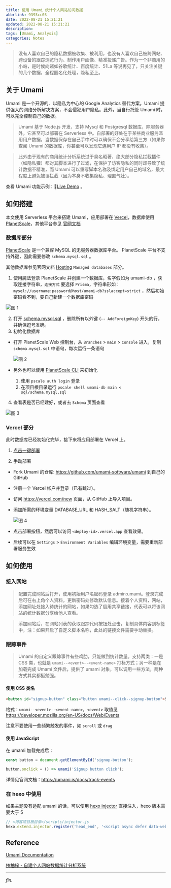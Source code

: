 ```yaml
---
title: 使用 Umami 统计个人网站访问数据
abbrlink: 9393cc03
date: 2022-08-21 15:21:21
updated: 2022-08-21 15:21:21
description:
tags: [Umami, Analysis]
categories: Notes
---
```


> 没有人喜欢自己的隐私数据被收集、被利用，也没有人喜欢自己被跨网站、跨设备的跟踪浏览行为、制作用户画像、精准投递广告。作为一个非商用的小站，是时候向诸如谷歌统计、百度统计、51La 等说再见了，只关注关键的几个数据，全程匿名化处理，隐私至上。

<!-- more -->

## 关于 Umami

Umami 是一个开源的、以隐私为中心的 Google Analytics 替代方案。Umami 提供强大的网络分析解决方案，不会侵犯用户隐私。此外，当自行托管 Umami 时，可以完全控制自己的数据。

> Umami 基于 Node.js 开发，支持 Mysql 和 Postgresql 数据库，除服务器外，它甚至可以部署在 Serverless 中。自部署的好处在于某些商业服务滥用用户数据，当数据保存在自己手中时可以确保不会分享给第三方（如果你查阅 Umami 的数据库，你甚至可以发现它连用户 IP 都没有收集）。

> 此外由于现有的商用统计分析系统过于臭名昭著，绝大部分隐私拦截插件（如隐私獾）都对其脚本进行了过滤，在保护了访客隐私的同时却导致了统计数据不精准，而 Umami 可以重写脚本名称及绑定用户自己的域名，最大程度上避免被误拦截（因为本身不收集隐私、理直气壮）。

查看 Umami 功能示例：🔗[Live Demo](https://app.umami.is/share/8rmHaheU/umami.is) 。

## 如何搭建

本文使用 Serverless 平台来搭建 Umami，应用部署在 [Vercel](https://vercel.com/)，数据库使用 [PlanetScale](https://planetscale.com/)，其他平台参见 [官网文档](https://umami.is/docs)

### 数据库部分

[PlanetScale](https://planetscale.com/) 是一个兼容 MySQL 的无服务器数据库平台。 PlanetScale 平台不支持外键，因此需要修改 `schema.mysql.sql` 。

其他数据库参见官网文档  [Hosting](https://umami.is/docs/hosting) `Managed databases` 部分。

1. 使用魔法登录 PlanetScale 并创建一个数据库，名字假如为 umami-db ，获取连接字符串，`连接方式` 要选择 `Prisma`，字符串形如：`mysql://username:password@host/umami-db?sslaccept=strict` ，然后初始密码看不到，要自己新建一个数据库密码

  ![图 1](https://upload-bbs.mihoyo.com/upload/2022/08/21/260511332/00b728940b873dc3d3e940fc268dd2e5_2276870465142348577.png)

2. 打开 [schema.mysql.sql](https://github.com/umami-software/umami/blob/master/sql/schema.mysql.sql) ，删除所有以外键 (`-- AddForeignKey`) 开头的行，并确保逗号准确。
3. 初始化数据库

  - 打开 PlanetScale Web 控制台，从 `Branches` > `main` > `Console` 进入，复制 `schema.mysql.sql` 中语句，每次运行一条语句

    ![图 2](https://upload-bbs.mihoyo.com/upload/2022/08/21/260511332/b102b6200c907411994c8b9bec6e3bb4_2303785330596306678.png)

  - 另外也可以使用 [PlanetScale CLI](https://github.com/planetscale/cli/releases) 来初始化

    1. 使用 `pscale auth login` 登录
    2. 在项目根目录运行 `pscale shell umami-db main < sql/schema.mysql.sql`

4. 查看表是否已经建好，或者去 `Schema` 页面查看

  ![图 3](https://upload-bbs.mihoyo.com/upload/2022/08/21/260511332/f151de781d0cf1d13f359e841f0117e3_1731019309529313289.png)

### Vercel 部分

此时数据库已经初始化完毕，接下来将应用部署在 Vercel 上。

1. <a href="https://vercel.com/new/git/external?repository-url=https%3A%2F%2Fgithub.com%2Fmikecao%2Fumami&amp;env=DATABASE_URL,HASH_SALT&amp;envDescription=These%20values%20are%20defined%20in%20the%20configure%20Umami%20step%20from%20Install&amp;envLink=https%3A%2F%2Fumami.is%2Fdocs%2Finstall&amp;project-name=umami&amp;repo-name=umami">点击一键部署</a>

2. 手动部署

  - Fork Umami 的仓库: https://github.com/umami-software/umami 到自己的 GitHub
  - 注册一个 Vercel 帐户并登录（已有跳过）。
  - 访问 https://vercel.com/new 页面，从 GitHub 上导入项目。
  - 添加所需的环境变量 DATABASE_URL 和 HASH_SALT（随机字符串）。

    ![图 4](https://upload-bbs.mihoyo.com/upload/2022/08/21/260511332/36850ff2abe78ddf57596b20c524bc61_8099389476793374314.png)

  - 点击部署按钮，然后可以访问 `<deploy-id>.vercel.app` 查看效果。
  - 后续可以在 `Settings` > `Environment Variables` 编辑环境变量，需要重新部署服务生效

## 如何使用

### 接入网站

> 配置完成网站后打开，使用初始用户名密码登录 admin:umami。登录完成后可在右上角个人资料，更新密码处修改默认信息。接着个人资料，网站，添加网址处接入待统计的网站，如果勾选了启用共享链接，代表可以将该网站的统计数据分享给他人查看。

> 添加网站后，在网站列表的获取跟踪代码按钮处点击，复制具体内容到标签中，注：如果开启了自定义脚本名称，此处的链接文件需要手动替换。

### 跟踪事件

> Umami 的自定义跟踪事件有些鸡肋，只能做到统计数量。支持两类：一是 CSS 类，也就是 `umami--<event>--<event-name>` 打标方式；另一种是在加载完成 Umami 文件后，提供了 umami 对象，可以调用一些方法，两种方式其实都挺勉强。

#### 使用 CSS 类名

```html
<button id="signup-button" class="button umami--click--signup-button">Sign up</button>
```

格式：`umami--<event>--<event-name>`，`<event>` 取值见 https://developer.mozilla.org/en-US/docs/Web/Events

注意不要使用一些频繁触发的事件，如 `scroll` 或 `drag`

#### 使用 JavaScript

在 umami 加载完成后：

```js
const button = document.getElementById('signup-button');

button.onclick = () => umami('Signup button click');
```

详情见官网文档：https://umami.is/docs/track-events

### 在 hexo 中使用

如果主题没有适配 umami 的话，可以使用 [hexo injector](https://hexo.io/zh-cn/api/injector) 直接注入，hexo 版本需要大于 5

```js
// <博客项目根目录>/scripts/injector.js
hexo.extend.injector.register('head_end', '<script async defer data-website-id="<your-website-id>" src="<your-umami-url>"></script>');
```

## Reference

[Umami Documentation](https://umami.is/docs/getting-started)

[枋柚梓 - 自建个人网站数据统计分析系统](https://inkss.cn/blog/f7886cf2)

---
*fin.*
